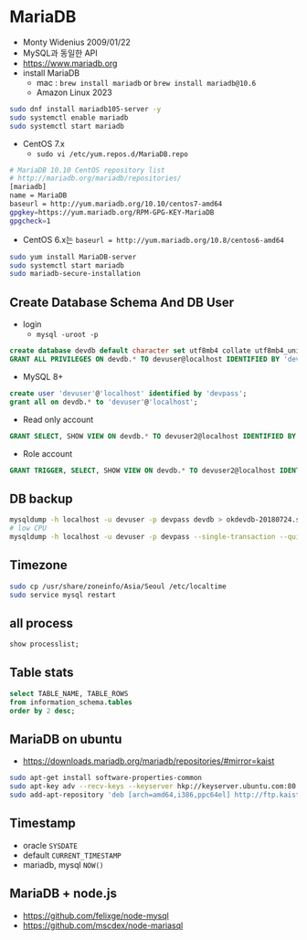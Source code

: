 # MariaDB
* Monty Widenius 2009/01/22
* MySQL과 동일한 API
* https://www.mariadb.org
* install MariaDB
  * mac : `brew install mariadb` or `brew install mariadb@10.6`
  * Amazon Linux 2023
```sh
sudo dnf install mariadb105-server -y
sudo systemctl enable mariadb
sudo systemctl start mariadb
```

* CentOS 7.x
  * `sudo vi /etc/yum.repos.d/MariaDB.repo`
```sh
# MariaDB 10.10 CentOS repository list
# http://mariadb.org/mariadb/repositories/
[mariadb]
name = MariaDB
baseurl = http://yum.mariadb.org/10.10/centos7-amd64
gpgkey=https://yum.mariadb.org/RPM-GPG-KEY-MariaDB
gpgcheck=1
```
  * CentOS 6.x는 `baseurl = http://yum.mariadb.org/10.8/centos6-amd64`


```sh
sudo yum install MariaDB-server
sudo systemctl start mariadb
sudo mariadb-secure-installation
```

## Create Database Schema And DB User
* login
  * `mysql -uroot -p`

```sql
create database devdb default character set utf8mb4 collate utf8mb4_unicode_ci;
GRANT ALL PRIVILEGES ON devdb.* TO devuser@localhost IDENTIFIED BY 'devpass' WITH GRANT OPTION;
```

* MySQL 8+

```sql
create user 'devuser'@'localhost' identified by 'devpass';
grant all on devdb.* to 'devuser'@'localhost';
```

* Read only account

```sql
GRANT SELECT, SHOW VIEW ON devdb.* TO devuser2@localhost IDENTIFIED BY 'devpass';
```

* Role account

```sql
GRANT TRIGGER, SELECT, SHOW VIEW ON devdb.* TO devuser2@localhost IDENTIFIED BY 'devpass';
```

## DB backup
```sh
mysqldump -h localhost -u devuser -p devpass devdb > okdevdb-20180724.sql
# low CPU
mysqldump -h localhost -u devuser -p devpass --single-transaction --quick --lock-tables=false $DBNAME > okdevdb-20180724.sql
```

## Timezone
```sh
sudo cp /usr/share/zoneinfo/Asia/Seoul /etc/localtime
sudo service mysql restart
```


## all process
```sql
show processlist;
```

## Table stats
```sql
select TABLE_NAME, TABLE_ROWS
from information_schema.tables
order by 2 desc;
```

## MariaDB on ubuntu
* https://downloads.mariadb.org/mariadb/repositories/#mirror=kaist

```sh
sudo apt-get install software-properties-common
sudo apt-key adv --recv-keys --keyserver hkp://keyserver.ubuntu.com:80 0xcbcb082a1bb943db
sudo add-apt-repository 'deb [arch=amd64,i386,ppc64el] http://ftp.kaist.ac.kr/mariadb/repo/10.8/ubuntu trusty main'
```

## Timestamp
* oracle `SYSDATE`
* default `CURRENT_TIMESTAMP`
* mariadb, mysql `NOW()`

## MariaDB + node.js
* https://github.com/felixge/node-mysql
* https://github.com/mscdex/node-mariasql
